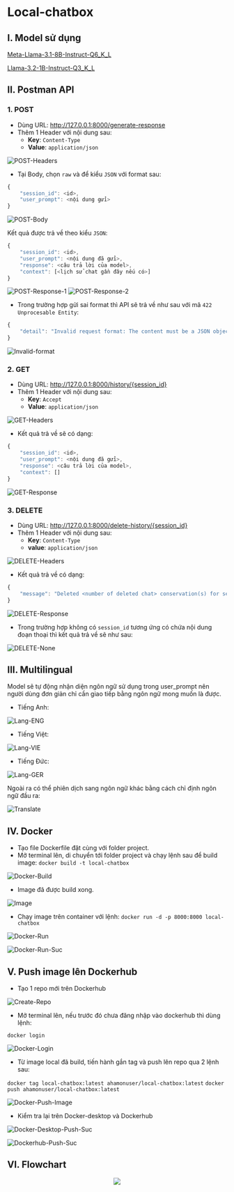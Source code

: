 # Local-chatbox

## I. Model sử dụng

[Meta-Llama-3.1-8B-Instruct-Q6_K_L](https://huggingface.co/bartowski/Meta-Llama-3.1-8B-Instruct-GGUF/blob/main/Meta-Llama-3.1-8B-Instruct-Q6_K_L.gguf)

[Llama-3.2-1B-Instruct-Q3_K_L](https://huggingface.co/bartowski/Llama-3.2-1B-Instruct-GGUF/blob/main/Llama-3.2-1B-Instruct-Q3_K_L.gguf)

## II. Postman API

### 1. POST

- Dùng URL: http://127.0.0.1:8000/generate-response
- Thêm 1 Header với nội dung sau:
    - **Key**: `Content-Type`
    - **Value**: `application/json`

![POST-Headers](./README-assets/POST%20-%20Headers.png)
- Tại Body, chọn `raw` và để kiểu `JSON` với format sau:

```js
{
    "session_id": <id>,
    "user_prompt": <nội dung gửi>
}
```

![POST-Body](./README-assets/POST%20-%20Body.png)

Kết quả được trả về theo kiểu `JSON`:

```js
{
    "session_id": <id>,
    "user_prompt": <nội dung đã gửi>,
    "response": <câu trả lời của model>,
    "context": [<lịch sử chat gần đây nếu có>]
}
```

![POST-Response-1](./README-assets/POST%20-%20Response1.png)
![POST-Response-2](./README-assets/POST%20-%20Response2.png)

- Trong trường hợp gửi sai format thì API sẽ trả về như sau với mã `422 Unprocesable Entity`:
```js
{
    "detail": "Invalid request format: The content must be a JSON object with 2 keys: 'session_id' and 'user_prompt'"
}
```

![Invalid-format](./README-assets/Invalid%20format.png)

### 2. GET

- Dùng URL: http://127.0.0.1:8000/history/{session_id}
- Thêm 1 Header với nội dung sau:
    - **Key**: `Accept`
    - **Value**: `application/json`

![GET-Headers](./README-assets/GET%20-%20Headers.png)

- Kết quả trả về sẽ có dạng:

```js
{
    "session_id": <id>,
    "user_prompt": <nội dung đã gửi>,
    "response": <câu trả lời của model>,
    "context": []
}
```

![GET-Response](./README-assets/GET%20-%20Response.png)

### 3. DELETE

- Dùng URL: http://127.0.0.1:8000/delete-history/{session_id}
- Thêm 1 Header với nội dung sau:
    - **Key**: `Content-Type`
    - **value**: `application/json`

![DELETE-Headers](./README-assets/DELETE%20-%20Headers.png)

- Kết quả trả về có dạng:

```js
{
    "message": "Deleted <number of deleted chat> conservation(s) for session_id: <id>"
}
```

![DELETE-Response](./README-assets/DELETE%20-%20Response.png)

- Trong trường hợp không có `session_id` tương ứng có chứa nội dung đoạn thoại thì kết quả trả về sẽ như sau:

![DELETE-None](./README-assets/DELETE%20-%20None.png)

## III. Multilingual

Model sẽ tự động nhận diện ngôn ngữ sử dụng trong user_prompt nên người dùng đơn giản chỉ cần giao tiếp bằng ngôn ngữ mong muốn là được.
- Tiếng Anh:

![Lang-ENG](./README-assets/Lang-ENG.png)

- Tiếng Việt:

![Lang-VIE](./README-assets/Lang-VIE.png)

- Tiếng Đức:

![Lang-GER](./README-assets/Lang-GER.png)

Ngoài ra có thể phiên dịch sang ngôn ngữ khác bằng cách chỉ định ngôn ngữ đầu ra:

![Translate](./README-assets/Translate.png)

## IV. Docker

- Tạo file Dockerfile đặt cùng với folder project.
- Mở terminal lên, di chuyển tới folder project và chạy lệnh sau để build image:
`docker build -t local-chatbox`

![Docker-Build](./README-assets/Docker-Build.png)

- Image đã được build xong.

![Image](./README-assets/Image-docker.png)

- Chạy image trên container với lệnh:
`docker run -d -p 8000:8000 local-chatbox`

![Docker-Run](./README-assets/Docker-Run.png)

![Docker-Run-Suc](./README-assets/Docker-Run-Success.png)

## V. Push image lên Dockerhub

- Tạo 1 repo mới trên Dockerhub

![Create-Repo](./README-assets/Create-Repo-Dockerhub.png)

- Mở terminal lên, nếu trước đó chưa đăng nhập vào dockerhub thì dùng lệnh:

`docker login`

![Docker-Login](./README-assets/Docker-Login.png)

- Từ image local đã build, tiến hành gắn tag và push lên repo qua 2 lệnh sau:

`docker tag local-chatbox:latest ahamonuser/local-chatbox:latest`
`docker push ahamonuser/local-chatbox:latest`

![Docker-Push-Image](./README-assets/Docker-Push-Image.png)

- Kiểm tra lại trên Docker-desktop và Dockerhub

![Docker-Desktop-Push-Suc](./README-assets/Docker-Desktop-Push-Success.png)

![Dockerhub-Push-Suc](./README-assets/Dockerhub-Push-Success.png)

## VI. Flowchart

<div style="text-align:center"><img src="./README-assets/flowchart.png"/></div>

